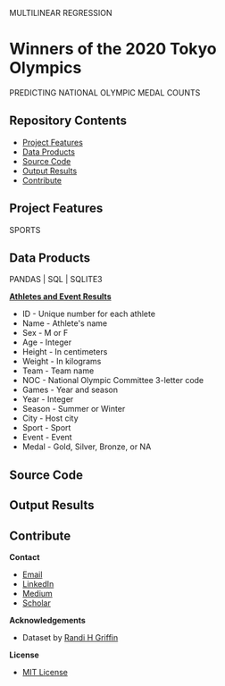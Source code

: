 MULTILINEAR REGRESSION
# Winners of the 2020 Tokyo Olympics
PREDICTING NATIONAL OLYMPIC MEDAL COUNTS

## Repository Contents

* [Project Features](#project-features)
* [Data Products](#data-products)
* [Source Code](#source-code)
* [Output Results](#output-results)
* [Contribute](#contribute)

## Project Features
SPORTS

## Data Products
PANDAS | SQL | SQLITE3

**[Athletes and Event Results](https://www.kaggle.com/heesoo37/120-years-of-olympic-history-athletes-and-results)**
* ID - Unique number for each athlete
* Name - Athlete's name
* Sex - M or F
* Age - Integer
* Height - In centimeters
* Weight - In kilograms
* Team - Team name
* NOC - National Olympic Committee 3-letter code
* Games - Year and season
* Year - Integer
* Season - Summer or Winter
* City - Host city
* Sport - Sport
* Event - Event
* Medal - Gold, Silver, Bronze, or NA

## Source Code

## Output Results

## Contribute

**Contact**
* [Email](mailto:adam.c.dick@gmail.com)
* [LinkedIn](https://www.linkedin.com/in/adamcdick/)
* [Medium](https://medium.com/@adam.c.dick)
* [Scholar](https://scholar.google.com/citations?user=eMO88ogAAAAJ&hl=en)

**Acknowledgements**
* Dataset by [Randi H Griffin](https://www.kaggle.com/heesoo37/120-years-of-olympic-history-athletes-and-results)

**License**
* [MIT License](https://github.com/acdick/toyko_2020_olympic_medals/blob/master/LICENSE)